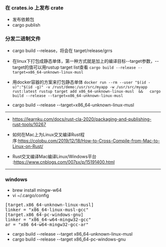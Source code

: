 ### 在 crates.io 上发布 crate
+ 发布依赖包
+ cargo publish


### 分发二进制文件
+ cargo build --release，将会在 target/release/grrs

+ 在linux下打包成静态单体，第一种方式就是加上的编译目标--target参数，--target的值可以用rustup target list查看
`cargo build --release --target=x86_64-unknown-linux-musl`
+ 用docker容器的方案来打包静态单体
`docker run --rm --user "$(id -u)":"$(id -g)" -v /rust/demo:/usr/src/myapp -w /usr/src/myapp rust:latest rustup target add x86_64-unknown-linux-musl  &&   cargo build --release --target=x86_64-unknown-linux-musl`

+ cargo build --release --target=x86_64-unknown-linux-musl 


---

+ https://learnku.com/docs/rust-cla-2020/packaging-and-publishing-rust-tools/10267

+ 如何在Mac上为Linux交叉编译Rust程序:<https://colobu.com/2019/12/18/How-to-Cross-Compile-from-Mac-to-Linux-on-Rust/>
+ Rust交叉编译Mac编译Linux/Windows平台 :<https://www.cnblogs.com/007sx/p/15191400.html>

---

### windows
+ brew install mingw-w64  
+ vi ~/.cargo/config
<pre>
[target.x86_64-unknown-linux-musl]
linker = "x86_64-linux-musl-gcc"
[target.x86_64-pc-windows-gnu]
linker = "x86_64-w64-mingw32-gcc"
ar = "x86_64-w64-mingw32-gcc-ar"
</pre>

+ cargo build --release --target x86_64-unknown-linux-musl
+ cargo build --release --target x86_64-pc-windows-gnu
